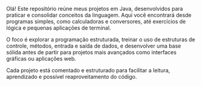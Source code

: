 Olá! Este repositório reúne meus projetos em Java, desenvolvidos para praticar e consolidar conceitos da linguagem. Aqui você encontrará desde programas simples, como calculadoras e conversores, até exercícios de lógica e pequenas aplicações de terminal.

O foco é explorar a programação estruturada, treinar o uso de estruturas de controle, métodos, entrada e saída de dados, e desenvolver uma base sólida antes de partir para projetos mais avançados como interfaces gráficas ou aplicações web.

Cada projeto está comentado e estruturado para facilitar a leitura, aprendizado e possível reaproveitamento do código.
